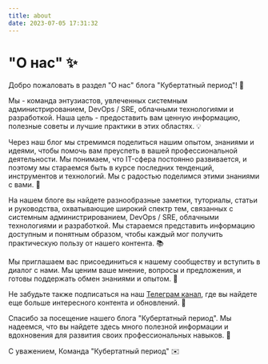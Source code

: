 ```yaml
---
title: about
date: 2023-07-05 17:31:32
---
```

# "О нас" ✨

Добро пожаловать в раздел "О нас" блога "Кубертатный период"! 🌟

Мы - команда энтузиастов, увлеченных системным администрированием, DevOps / SRE, облачными технологиями и разработкой. Наша цель - предоставить вам ценную информацию, полезные советы и лучшие практики в этих областях. 💡

Через наш блог мы стремимся поделиться нашим опытом, знаниями и идеями, чтобы помочь вам преуспеть в вашей профессиональной деятельности. Мы понимаем, что IT-сфера постоянно развивается, и поэтому мы стараемся быть в курсе последних тенденций, инструментов и технологий. Мы с радостью поделимся этими знаниями с вами. 🚀

На нашем блоге вы найдете разнообразные заметки, туториалы, статьи и руководства, охватывающие широкий спектр тем, связанных с системным администрированием, DevOps / SRE, облачными технологиями и разработкой. Мы стараемся представить информацию доступным и понятным образом, чтобы каждый мог получить практическую пользу от нашего контента. 📚

Мы приглашаем вас присоединиться к нашему сообществу и вступить в диалог с нами. Мы ценим ваше мнение, вопросы и предложения, и готовы поддержать обмен знаниями и опытом. 🤝

Не забудьте также подписаться на наш [Телеграм канал](https://t.me/kubertat), где вы найдете еще больше интересного контента и обновлений. 📢

Спасибо за посещение нашего блога "Кубертатный период". Мы надеемся, что вы найдете здесь много полезной информации и вдохновения для развития своих профессиональных навыков. 💪

С уважением,
Команда "Кубертатный период" ✉️